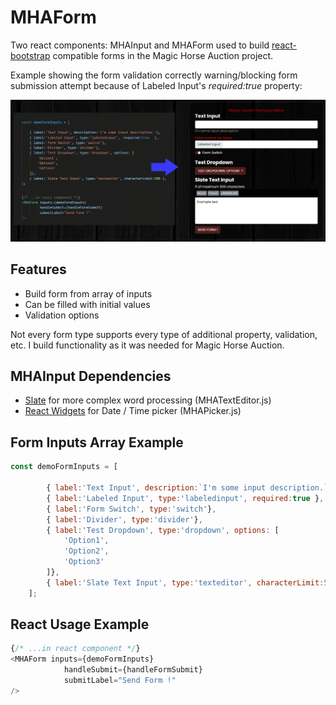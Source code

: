 # MHAForm
Two react components: MHAInput and MHAForm used to build [react-bootstrap](https://github.com/react-bootstrap/react-bootstrap) compatible forms in the Magic Horse Auction project.

Example showing the form validation correctly warning/blocking form submission attempt because of Labeled Input's *required:true* property:

![alt text](https://github.com/tri-bit/portfolio-repo/blob/main/examples/mha/mhaform/media/MHAForm01.png?raw=true "Example")

## Features
- Build form from array of inputs
- Can be filled with initial values
- Validation options

Not every form type supports every type of additional property, validation, etc. I build functionality as it was needed for Magic Horse Auction.

## MHAInput Dependencies
- [Slate](https://github.com/ianstormtaylor/slate) for more complex word processing (MHATextEditor.js)
- [React Widgets](https://github.com/jquense/react-widgets) for Date / Time picker (MHAPicker.js)

## Form Inputs Array Example

```js
const demoFormInputs = [

        { label:'Text Input', description:`I'm some input description.`},
        { label:'Labeled Input', type:'labeledinput', required:true },
        { label:'Form Switch', type:'switch'},
        { label:'Divider', type:'divider'},
        { label:'Test Dropdown', type:'dropdown', options: [
            'Option1',
            'Option2',
            'Option3'
        ]},
        { label:'Slate Text Input', type:'texteditor', characterLimit:500 },
    ];
```

## React Usage Example
```js
{/* ...in react component */}
<MHAForm inputs={demoFormInputs}
            handleSubmit={handleFormSubmit}
            submitLabel="Send Form !"
/>
```
